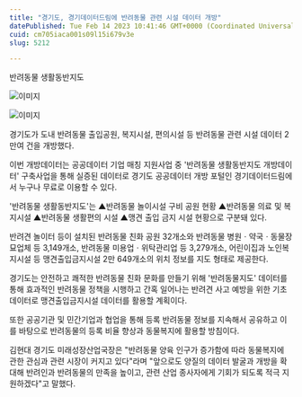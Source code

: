 ```yaml
---
title: "경기도, 경기데이터드림에 반려동물 관련 시설 데이터 개방"
datePublished: Tue Feb 14 2023 10:41:46 GMT+0000 (Coordinated Universal Time)
cuid: cm705iaca001s09l15i679v3e
slug: 5212

---
```



반려동물 생활동반지도

![이미지](https://cdn.hashnode.com/res/hashnode/image/upload/v1739258333771/8635e47b-e034-403a-8f17-8b724cdf6aa8.jpeg)

![이미지](https://cdn.hashnode.com/res/hashnode/image/upload/v1739258336171/87b816c1-d4c4-4267-bf17-0512a6f76133.jpeg)

경기도가 도내 반려동물 출입공원, 복지시설, 편의시설 등 반려동물 관련 시설 데이터 2만여 건을 개방했다.

이번 개방데이터는 공공데이터 기업 매칭 지원사업 중 '반려동물 생활동반지도 개방데이터' 구축사업을 통해 실증된 데이터로 경기도 공공데이터 개방 포털인 경기데이터드림에서 누구나 무료로 이용할 수 있다.

'반려동물 생활동반지도'는 ▲반려동물 놀이시설 구비 공원 현황 ▲반려동물 의료 및 복지시설 ▲반려동물 생활편의 시설 ▲맹견 출입 금지 시설 현황으로 구분돼 있다.

반려견 놀이터 등이 설치된 반려동물 친화 공원 32개소와 반려동물 병원ㆍ약국ㆍ동물장묘업체 등 3,149개소, 반려동물 미용업ㆍ위탁관리업 등 3,279개소, 어린이집과 노인복지시설 등 맹견출입금지시설 2만 649개소의 위치 정보를 지도 형태로 제공한다.

경기도는 안전하고 쾌적한 반려동물 친화 문화를 만들기 위해 '반려동물지도' 데이터를 통해 효과적인 반려동물 정책을 시행하고 간혹 일어나는 반려견 사고 예방을 위한 기초데이터로 맹견출입금지시설 데이터를 활용할 계획이다.

또한 공공기관 및 민간기업과 협업을 통해 등록 반려동물 정보를 지속해서 공유하고 이를 바탕으로 반려동물의 등록 비율 향상과 동물복지에 활용할 방침이다.

김현대 경기도 미래성장산업국장은 "반려동물 양육 인구가 증가함에 따라 동물복지에 관한 관심과 관련 시장이 커지고 있다"라며 "앞으로도 양질의 데이터 발굴과 개방을 확대해 반려인과 반려동물의 만족을 높이고, 관련 산업 종사자에게 기회가 되도록 적극 지원하겠다"고 말했다.